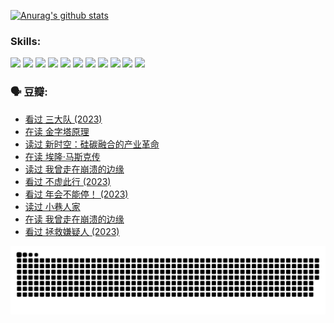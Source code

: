 
[![Anurag's github stats](https://github-readme-stats.vercel.app/api?username=w940853815)](https://github.com/anuraghazra/github-readme-stats)

### Skills:

<code><img height="32" src="https://cdn.jsdelivr.net/npm/simple-icons@v5/icons/python.svg"></code>
<code><img height="32" src="https://cdn.jsdelivr.net/npm/simple-icons@v5/icons/javascript.svg"></code>
<code><img height="32" src="https://cdn.jsdelivr.net/npm/simple-icons@v5/icons/django.svg"></code>
<code><img height="32" src="https://cdn.jsdelivr.net/npm/simple-icons@v5/icons/flask.svg"></code>
<code><img height="32" src="https://cdn.jsdelivr.net/npm/simple-icons@v5/icons/vuetify.svg"></code>
<code><img height="32" src="https://cdn.jsdelivr.net/npm/simple-icons@v5/icons/git.svg"></code>
<code><img height="32" src="https://cdn.jsdelivr.net/npm/simple-icons@v5/icons/docker.svg"></code>
<code><img height="32" src="https://cdn.jsdelivr.net/npm/simple-icons@v5/icons/postgresql.svg"></code>
<code><img height="32" src="https://cdn.jsdelivr.net/npm/simple-icons@v5/icons/elasticsearch.svg"></code>
<code><img height="32" src="https://cdn.jsdelivr.net/npm/simple-icons@v5/icons/macos.svg"></code>
<code><img height="32" src="https://cdn.jsdelivr.net/npm/simple-icons@v5/icons/linux.svg"></code>

### 🗣 豆瓣:

<!-- DOUBAN-ACTIVITIES:START -->
- [看过 三大队‎ (2023)](https://www.douban.com/people/136069238/status/4510323325/?_i=07250380)
- [在读 金字塔原理](https://www.douban.com/people/136069238/status/4507497587/?_i=07250380)
- [读过 新时空：硅碳融合的产业革命](https://www.douban.com/people/136069238/status/4506659177/?_i=07250380)
- [在读 埃隆·马斯克传](https://www.douban.com/people/136069238/status/4500417190/?_i=07250380)
- [读过 我曾走在崩溃的边缘](https://www.douban.com/people/136069238/status/4500416754/?_i=07250380)
- [看过 不虚此行‎ (2023)](https://www.douban.com/people/136069238/status/4499973052/?_i=07250380)
- [看过 年会不能停！‎ (2023)](https://www.douban.com/people/136069238/status/4498582002/?_i=07250380)
- [读过 小巷人家](https://www.douban.com/people/136069238/status/4489290935/?_i=07250380)
- [在读 我曾走在崩溃的边缘](https://www.douban.com/people/136069238/status/4489290559/?_i=07250380)
- [看过 拯救嫌疑人‎ (2023)](https://www.douban.com/people/136069238/status/4477421513/?_i=07250380)
<!-- DOUBAN-ACTIVITIES:END -->


![Snake animation](https://raw.githubusercontent.com/w940853815/w940853815/output/github-contribution-grid-snake.svg)

<!--
**w940853815/w940853815** is a ✨ _special_ ✨ repository because its `README.md` (this file) appears on your GitHub profile.

Here are some ideas to get you started:

- 🔭 I’m currently working on ...
- 🌱 I’m currently learning ...
- 👯 I’m looking to collaborate on ...
- 🤔 I’m looking for help with ...
- 💬 Ask me about ...
- 📫 How to reach me: ...
- 😄 Pronouns: ...
- ⚡ Fun fact: ...
-->

